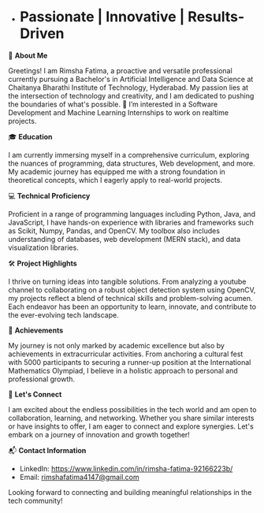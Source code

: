 - # Passionate | Innovative | Results-Driven

🚀 **About Me**

Greetings! I am Rimsha Fatima, a proactive and versatile professional currently pursuing a Bachelor's in Artificial Intelligence and Data Science 
at Chaitanya Bharathi Institute of Technology, Hyderabad. My passion lies at the intersection of technology and creativity, and I am dedicated to pushing the boundaries of
what's possible. 👀 I’m interested in a Software Development and Machine Learning Internships to work on realtime projects.

🎓 **Education**

I am currently immersing myself in a comprehensive curriculum, exploring the nuances of programming, data structures, Web development, and more.
My academic journey has equipped me with a strong foundation in theoretical concepts, which I eagerly apply to real-world projects.

💻 **Technical Proficiency**

Proficient in a range of programming languages including Python, Java, and JavaScript, I have hands-on experience with libraries and frameworks such as
Scikit, Numpy, Pandas, and OpenCV. My toolbox also includes understanding of databases, web development (MERN stack), and data visualization libraries.

🛠️ **Project Highlights**

I thrive on turning ideas into tangible solutions. From analyzing a youtube channel to collaborating on a robust object detection system using OpenCV, my projects 
reflect a blend of technical skills and problem-solving acumen. Each endeavor has been an opportunity to learn, innovate, and contribute to the ever-evolving tech landscape.

🌟 **Achievements**

My journey is not only marked by academic excellence but also by achievements in extracurricular activities. 
From anchoring a cultural fest with 5000 participants to securing a runner-up position at the International Mathematics Olympiad, I believe in a holistic approach 
to personal and professional growth.

🤝 **Let's Connect**

I am excited about the endless possibilities in the tech world and am open to collaboration, learning, and networking. Whether you share similar interests or have 
insights to offer, I am eager to connect and explore synergies. Let's embark on a journey of innovation and growth together!

📬 **Contact Information**

- LinkedIn: https://www.linkedin.com/in/rimsha-fatima-92166223b/
- Email: rimshafatima4147@gmail.com

Looking forward to connecting and building meaningful relationships in the tech community!


<!---
FatimaRimsha/FatimaRimsha is a ✨ special ✨ repository because its `README.md` (this file) appears on your GitHub profile.
You can click the Preview link to take a look at your changes.
--->
